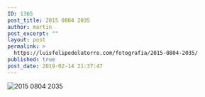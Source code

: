 ```yaml
---
ID: 1365
post_title: 2015 0804 2035
author: martin
post_excerpt: ""
layout: post
permalink: >
  https://luisfelipedelatorre.com/fotografia/2015-0804-2035/
published: true
post_date: 2019-02-14 21:37:47
---
```

<p><img src="https://luisfelipedelatorre.com/wp-content/uploads/2019/02/2015-0804-2035-1024x683.jpg" alt="2015 0804 2035"/></p>